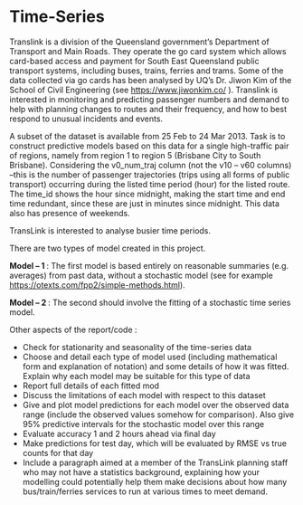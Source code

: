 # Time-Series

Translink is a division of the Queensland government’s Department of Transport and Main  Roads. They operate the go card system which allows card-based access and payment for South East Queensland public transport systems, including buses, trains, ferries and trams. Some of the data collected via go cards has been analysed by UQ’s Dr. Jiwon Kim of the School of Civil Engineering (see https://www.jiwonkim.co/ ). Translink is interested in monitoring and predicting passenger numbers and demand to help with planning changes to routes and their frequency, and how to best respond to unusual incidents and events.

A subset of the dataset is available from 25 Feb to 24 Mar 2013. Task is to construct predictive models based on this data for a single high-traffic pair of regions, namely from region 1 to region 5 (Brisbane City to South Brisbane). Considering the v0_num_traj column (not the v10 – v60 columns) –this is the number of passenger trajectories (trips using all forms of public transport) occurring during the listed time period (hour) for the listed route. The time_id shows the hour since midnight, making the start time and end time redundant, since these are just in minutes since midnight.  This data also has presence of weekends. 

TransLink is interested to analyse busier time periods. 

There are two types of model created in this project. 

<b> Model – 1 </b>:  The first model is based entirely on reasonable summaries (e.g. averages) from past data, without a stochastic model (see for example https://otexts.com/fpp2/simple-methods.html).

<b> Model – 2 </b> :  The second should involve the fitting of a stochastic time series model.

Other aspects of the report/code : 
  - Check for stationarity and seasonality of the time-series data
  - Choose and detail each type of model used (including mathematical form and explanation of notation) and some details of how it was fitted. Explain why each      model may be suitable for this type of data
  - Report full details of each fitted mod
  - Discuss the limitations of each model with respect to this dataset
  - Give and plot model predictions for each model over the observed data range (include the observed values somehow for comparison). Also give 95% predictive intervals for the stochastic model over this range
  - Evaluate accuracy 1 and 2 hours ahead via final day
  - Make predictions for test day, which will be evaluated by RMSE vs true counts for that day 
  - Include a paragraph aimed at a member of the TransLink planning staff who may not have a statistics background, explaining how your modelling could potentially help them make decisions about how many bus/train/ferries services to run at various times to meet demand.


